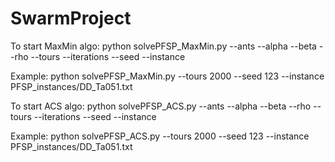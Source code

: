 # SwarmProject

To start MaxMin algo:
python solvePFSP_MaxMin.py --ants <int> --alpha <float> --beta <float> --rho <float> --tours <int> --iterations <int> --seed <int> --instance <path>

Example: python solvePFSP_MaxMin.py --tours 2000 --seed 123 --instance PFSP_instances/DD_Ta051.txt

To start ACS algo:
python solvePFSP_ACS.py --ants <int> --alpha <float> --beta <float> --rho <float> --tours <int> --iterations <int> --seed <int> --instance <path>

Example: python solvePFSP_ACS.py --tours 2000 --seed 123 --instance PFSP_instances/DD_Ta051.txt
